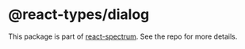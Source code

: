 # @react-types/dialog

This package is part of [react-spectrum](https://github.com/watheia/rsp-kit). See the repo for more details.
